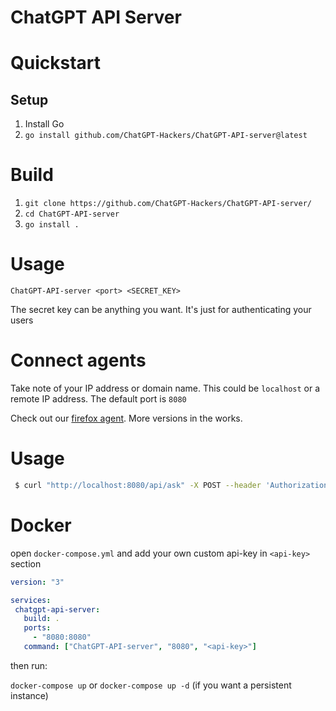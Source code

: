 # ChatGPT API Server

# Quickstart 
## Setup
1. Install Go
2. `go install github.com/ChatGPT-Hackers/ChatGPT-API-server@latest`

# Build
1. `git clone https://github.com/ChatGPT-Hackers/ChatGPT-API-server/`
2. `cd ChatGPT-API-server`
3. `go install .`

# Usage
`ChatGPT-API-server <port> <SECRET_KEY>`

The secret key can be anything you want. It's just for authenticating your users

# Connect agents
Take note of your IP address or domain name. This could be `localhost` or a remote IP address. The default port is `8080`

Check out our [firefox agent](https://github.com/ChatGPT-Hackers/ChatGPT-API-agent). More versions in the works.

# Usage
```bash
 $ curl "http://localhost:8080/api/ask" -X POST --header 'Authorization: <SECRET_KEY>' -d '{"content": "Hello world", "conversation_id": "<optional>", "parent_id": "<optional>"}'
 ```

# Docker

open `docker-compose.yml` and add your own custom api-key in `<api-key>` section

 ```yaml
version: "3"

services:
  chatgpt-api-server:
    build: .
    ports:
      - "8080:8080"
    command: ["ChatGPT-API-server", "8080", "<api-key>"]
 ```

then run:

`docker-compose up` or `docker-compose up -d` (if you want a persistent instance)
